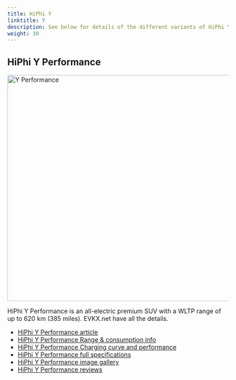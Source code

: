 ```yaml
---
title: HiPhi Y
linktitle: Y
description: See below for details of the different variants of HiPhi Y
weight: 30
---
```

## HiPhi Y Performance

<a href="/models/hiphi/y/y_performance/"><img src="https://media.evkx.net/multimedia/models/hiphi/y/y_performance/main_1_st.jpg" width="800" height="514" alt="Y Performance" ></a>

HiPhi Y Performance is an all-electric premium SUV with a WLTP range of up to 620 km (385 miles). EVKX.net have all the details. 

- [HiPhi Y Performance article](/models/hiphi/y/y_performance/)
- [HiPhi Y Performance Range & consumption info](/models/hiphi/y/y_performance//rangeandconsumption)
- [HiPhi Y Performance Charging curve and performance](/models/hiphi/y/y_performance//chargingcurve)
- [HiPhi Y Performance full specifications](/models/hiphi/y/y_performance//specifications)
- [HiPhi Y Performance image gallery](/models/hiphi/y/y_performance//gallery)
- [HiPhi Y Performance reviews](/models/hiphi/y/y_performance//reviews)

